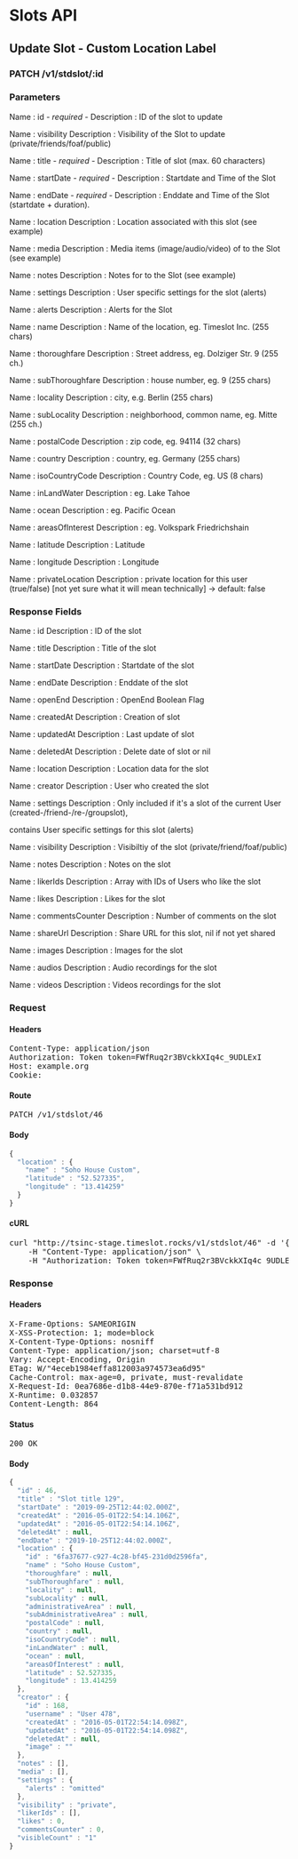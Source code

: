 # Slots API

## Update Slot - Custom Location Label

### PATCH /v1/stdslot/:id

### Parameters

Name : id *- required -*
Description : ID of the slot to update

Name : visibility
Description : Visibility of the Slot to update (private/friends/foaf/public)

Name : title *- required -*
Description : Title of slot (max. 60 characters)

Name : startDate *- required -*
Description : Startdate and Time of the Slot

Name : endDate *- required -*
Description : Enddate and Time of the Slot (startdate + duration).

Name : location
Description : Location associated with this slot (see example)

Name : media
Description : Media items (image/audio/video) of to the Slot (see example)

Name : notes
Description : Notes for to the Slot (see example)

Name : settings
Description : User specific settings for the slot (alerts)

Name : alerts
Description : Alerts for the Slot

Name : name
Description : Name of the location, eg. Timeslot Inc. (255 chars)

Name : thoroughfare
Description : Street address, eg. Dolziger Str. 9 (255 ch.)

Name : subThoroughfare
Description : house number, eg. 9 (255 chars)

Name : locality
Description : city, e.g. Berlin (255 chars)

Name : subLocality
Description : neighborhood, common name, eg. Mitte (255 ch.)

Name : postalCode
Description : zip code, eg. 94114 (32 chars)

Name : country
Description : country, eg. Germany (255 chars)

Name : isoCountryCode
Description : Country Code, eg. US (8 chars)

Name : inLandWater
Description : eg. Lake Tahoe

Name : ocean
Description : eg. Pacific Ocean

Name : areasOfInterest
Description : eg. Volkspark Friedrichshain

Name : latitude
Description : Latitude

Name : longitude
Description : Longitude

Name : privateLocation
Description : private location for this user (true/false) [not yet sure what it will mean technically] -&gt; default: false


### Response Fields

Name : id
Description : ID of the slot

Name : title
Description : Title of the slot

Name : startDate
Description : Startdate of the slot

Name : endDate
Description : Enddate of the slot

Name : openEnd
Description : OpenEnd Boolean Flag

Name : createdAt
Description : Creation of slot

Name : updatedAt
Description : Last update of slot

Name : deletedAt
Description : Delete date of slot or nil

Name : location
Description : Location data for the slot

Name : creator
Description : User who created the slot

Name : settings
Description : Only included if it&#39;s a slot of the current User (created-/friend-/re-/groupslot),

contains User specific settings for this slot (alerts)

Name : visibility
Description : Visibiltiy of the slot (private/friend/foaf/public)

Name : notes
Description : Notes on the slot

Name : likerIds
Description : Array with IDs of Users who like the slot

Name : likes
Description : Likes for the slot

Name : commentsCounter
Description : Number of comments on the slot

Name : shareUrl
Description : Share URL for this slot, nil if not yet shared

Name : images
Description : Images for the slot

Name : audios
Description : Audio recordings for the slot

Name : videos
Description : Videos recordings for the slot

### Request

#### Headers

<pre>Content-Type: application/json
Authorization: Token token=FWfRuq2r3BVckkXIq4c_9UDLExI
Host: example.org
Cookie: </pre>

#### Route

<pre>PATCH /v1/stdslot/46</pre>

#### Body
```javascript
{
  "location" : {
    "name" : "Soho House Custom",
    "latitude" : "52.527335",
    "longitude" : "13.414259"
  }
}
```


#### cURL

<pre class="request">curl &quot;http://tsinc-stage.timeslot.rocks/v1/stdslot/46&quot; -d &#39;{&quot;location&quot;:{&quot;name&quot;:&quot;Soho House Custom&quot;,&quot;latitude&quot;:&quot;52.527335&quot;,&quot;longitude&quot;:&quot;13.414259&quot;}}&#39; -X PATCH \
	-H &quot;Content-Type: application/json&quot; \
	-H &quot;Authorization: Token token=FWfRuq2r3BVckkXIq4c_9UDLExI&quot;</pre>

### Response

#### Headers

<pre>X-Frame-Options: SAMEORIGIN
X-XSS-Protection: 1; mode=block
X-Content-Type-Options: nosniff
Content-Type: application/json; charset=utf-8
Vary: Accept-Encoding, Origin
ETag: W/&quot;4eceb1984effa812003a974573ea6d95&quot;
Cache-Control: max-age=0, private, must-revalidate
X-Request-Id: 0ea7686e-d1b8-44e9-870e-f71a531bd912
X-Runtime: 0.032857
Content-Length: 864</pre>

#### Status

<pre>200 OK</pre>

#### Body

```javascript
{
  "id" : 46,
  "title" : "Slot title 129",
  "startDate" : "2019-09-25T12:44:02.000Z",
  "createdAt" : "2016-05-01T22:54:14.106Z",
  "updatedAt" : "2016-05-01T22:54:14.106Z",
  "deletedAt" : null,
  "endDate" : "2019-10-25T12:44:02.000Z",
  "location" : {
    "id" : "6fa37677-c927-4c28-bf45-231d0d2596fa",
    "name" : "Soho House Custom",
    "thoroughfare" : null,
    "subThoroughfare" : null,
    "locality" : null,
    "subLocality" : null,
    "administrativeArea" : null,
    "subAdministrativeArea" : null,
    "postalCode" : null,
    "country" : null,
    "isoCountryCode" : null,
    "inLandWater" : null,
    "ocean" : null,
    "areasOfInterest" : null,
    "latitude" : 52.527335,
    "longitude" : 13.414259
  },
  "creator" : {
    "id" : 168,
    "username" : "User 478",
    "createdAt" : "2016-05-01T22:54:14.098Z",
    "updatedAt" : "2016-05-01T22:54:14.098Z",
    "deletedAt" : null,
    "image" : ""
  },
  "notes" : [],
  "media" : [],
  "settings" : {
    "alerts" : "omitted"
  },
  "visibility" : "private",
  "likerIds" : [],
  "likes" : 0,
  "commentsCounter" : 0,
  "visibleCount" : "1"
}
```

